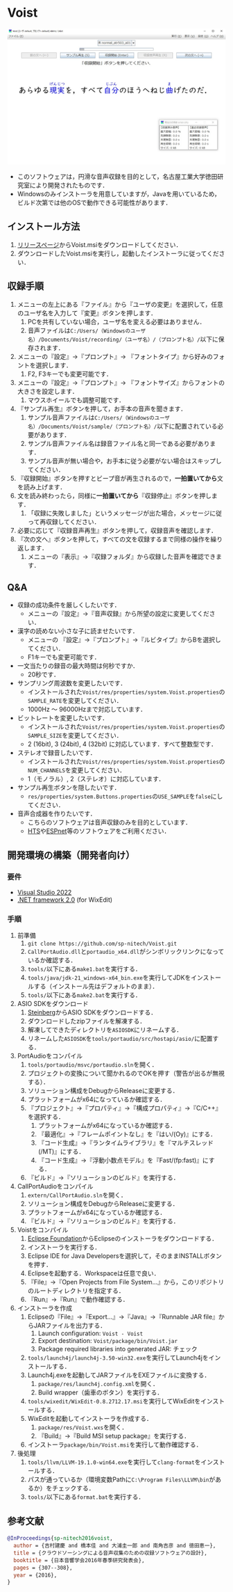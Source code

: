 # Voist

![screen](share/screen.jpg?raw=true)

- このソフトウェアは，円滑な音声収録を目的として，名古屋工業大学徳田研究室により開発されたものです．
- Windowsのみインストーラを用意していますが，Javaを用いているため，ビルド次第では他のOSで動作できる可能性があります．

## インストール方法
1. [リリースページ](https://github.com/sp-nitech/Voist/releases)からVoist.msiをダウンロードしてください．
1. ダウンロードしたVoist.msiを実行し，起動したインストーラに従ってください．

## 収録手順
1. メニューの左上にある『ファイル』から『ユーザの変更』を選択して，任意のユーザ名を入力して『変更』ボタンを押します．
   1. PCを共有していない場合，ユーザ名を変える必要はありません．
   1. 音声ファイルは`C:/Users/（Windowsのユーザ名）/Documents/Voist/recording/（ユーザ名）/（プロンプト名）/`以下に保存されます．
1. メニューの『設定』→『プロンプト』→ 『フォントタイプ』から好みのフォントを選択します．
   1. F2, F3キーでも変更可能です．
1. メニューの『設定』→『プロンプト』→ 『フォントサイズ』からフォントの大きさを設定します．
   1. マウスホイールでも調整可能です．
1. 『サンプル再生』ボタンを押して，お手本の音声を聞きます．
   1. サンプル音声ファイルは`C:/Users/（Windowsのユーザ名）/Documents/Voist/sample/（プロンプト名）/`以下に配置されている必要があります．
   1. サンプル音声ファイル名は録音ファイル名と同一である必要があります．
   1. サンプル音声が無い場合や，お手本に従う必要がない場合はスキップしてください．
1. 『収録開始』ボタンを押すとビープ音が再生されるので，**一拍置いてから**文を読み上げます．
1. 文を読み終わったら，同様に**一拍置いてから**『収録停止』ボタンを押します．
   1. 「収録に失敗しました」というメッセージが出た場合，メッセージに従って再収録してください．
1. 必要に応じて『収録音声再生』ボタンを押して，収録音声を確認します．
1. 『次の文へ』ボタンを押して，すべての文を収録するまで同様の操作を繰り返します．
   1. メニューの『表示』→『収録フォルダ』から収録した音声を確認できます．

## Q&A
- 収録の成功条件を厳しくしたいです．
  - メニューの『設定』→『音声収録』から所望の設定に変更してください．
- 漢字の読めない小さな子に読ませたいです．
  - メニューの 『設定』→『プロンプト』→『ルビタイプ』からBを選択してください．
  - F1キーでも変更可能です．
- 一文当たりの録音の最大時間は何秒ですか．
  - 20秒です．
- サンプリング周波数を変更したいです．
  - インストールされた`Voist/res/properties/system.Voist.properties`の`SAMPLE_RATE`を変更してください．
  - 1000Hz ～ 96000Hzまで対応しています．
- ビットレートを変更したいです．
  - インストールされた`Voist/res/properties/system.Voist.properties`の`SAMPLE_SIZE`を変更してください．
  - 2 (16bit), 3 (24bit), 4 (32bit) に対応しています．すべて整数型です．
- ステレオで録音したいです．
  - インストールされた`Voist/res/properties/system.Voist.properties`の`NUM_CHANNELS`を変更してください．
  - 1（モノラル）, 2（ステレオ）に対応しています．
- サンプル再生ボタンを隠したいです．
  - `res/properties/system.Buttons.properties`の`USE_SAMPLE`を`false`にしてください．
- 音声合成器を作りたいです．
  - こちらのソフトウェアは音声収録のみを目的としています．
  - [HTS](https://hts.sp.nitech.ac.jp/)や[ESPnet](https://github.com/espnet/espnet)等のソフトウェアをご利用ください．

## 開発環境の構築（開発者向け）

### 要件
- [Visual Studio 2022](https://visualstudio.microsoft.com/ja/vs/)
- [.NET framework 2.0](https://www.microsoft.com/ja-jp/download/details.aspx?id=25150) (for WixEdit)

### 手順
1. 前準備
   1. `git clone https://github.com/sp-nitech/Voist.git`
   1. `CallPortAudio.dll`と`portaudio_x64.dll`がシンボリックリンクになっているか確認する．
   1. `tools/`以下にある`make1.bat`を実行する．
   1. `tools/java/jdk-21_windows-x64_bin.exe`を実行してJDKをインストールする（インストール先はデフォルトのまま）．
   1. `tools/`以下にある`make2.bat`を実行する．
1. ASIO SDKをダウンロード
   1. [Steinberg](https://www.steinberg.net/developers/)からASIO SDKをダウンロードする．
   1. ダウンロードしたzipファイルを解凍する．
   1. 解凍してできたディレクトリを`ASIOSDK`にリネームする．
   1. リネームした`ASIOSDK`を`tools/portaudio/src/hostapi/asio/`に配置する．
1. PortAudioをコンパイル
   1. `tools/portaudio/msvc/portaudio.sln`を開く．
   1. プロジェクトの変換について聞かれるのでOKを押す（警告が出るが無視する）．
   1. ソリューション構成をDebugからReleaseに変更する．
   1. プラットフォームがx64になっているか確認する．
   1. 『プロジェクト』→『プロパティ』→『構成プロパティ』→『C/C++』を選択する．
      1.  プラットフォームがx64になっているか確認する．
      1. 『最適化』→『フレームポイントなし』を『はい/(Oy)』にする．
      1. 『コード生成』→『ランタイムライブラリ』を『マルチスレッド(/MT)』にする．
      1. 『コード生成』→『浮動小数点モデル』を『Fast/(fp:fast)』にする．
   1. 『ビルド』→『ソリューションのビルド』を実行する．
1. CallPortAudioをコンパイル
   1. `extern/CallPortAudio.sln`を開く．
   1. ソリューション構成をDebugからReleaseに変更する．
   1. プラットフォームがx64になっているか確認する．
   1. 『ビルド』→『ソリューションのビルド』を実行する．
1. Voistをコンパイル
   1. [Eclipse Foundation](https://www.eclipse.org/downloads/)からEclipseのインストーラをダウンロードする．
   1. インストーラを実行する．
   1. Eclipse IDE for Java Developersを選択して，そのままINSTALLボタンを押す．
   1. Eclipseを起動する．Workspaceは任意で良い．
   1. 『File』→『Open Projects from File System...』から，このリポジトリのルートディレクトリを指定する．
   1. 『Run』→『Run』で動作確認する．
1. インストーラを作成
   1. Eclipseの『File』→『Export...』→『Java』→『Runnable JAR file』からJARファイルを出力する．
      1. Launch configuration: `Voist - Voist`
      1. Export destination: `Voist/package/bin/Voist.jar`
      1. Package required libraries into generated JAR: チェック
   1. `tools/launch4j/launch4j-3.50-win32.exe`を実行してLaunch4jをインストールする．
   1. Launch4j.exeを起動してJARファイルをEXEファイルに変換する．
      1. `package/res/launch4j.config.xml`を開く．
      1. Build wrapper（歯車のボタン）を実行する．
   1. `tools/wixedit/WixEdit-0.8.2712.17.msi`を実行してWixEditをインストールする．
   1. WixEditを起動してインストーラを作成する．
      1. `package/res/Voist.wxs`を開く．
      1. 『Build』→『Build MSI setup package』を実行する．
   1. インストーラ`package/bin/Voist.msi`を実行して動作確認する．
1. 後処理
   1. `tools/llvm/LLVM-19.1.0-win64.exe`を実行して`clang-format`をインストールする．
   1. パスが通っているか（環境変数Pathに`C:\Program Files\LLVM\bin`があるか）をチェックする．
   1. `tools/`以下にある`format.bat`を実行する． 

## 参考文献
```bibtex
@InProceedings{sp-nitech2016voist,
  author = {吉村建慶 and 橋本佳 and 大浦圭一郎 and 南角吉彦 and 徳田恵一},
  title = {クラウドソーシングによる音声収集のための収録ソフトウェアの設計},
  booktitle = {日本音響学会2016年春季研究発表会},
  pages = {307--308},
  year = {2016},
}
```
